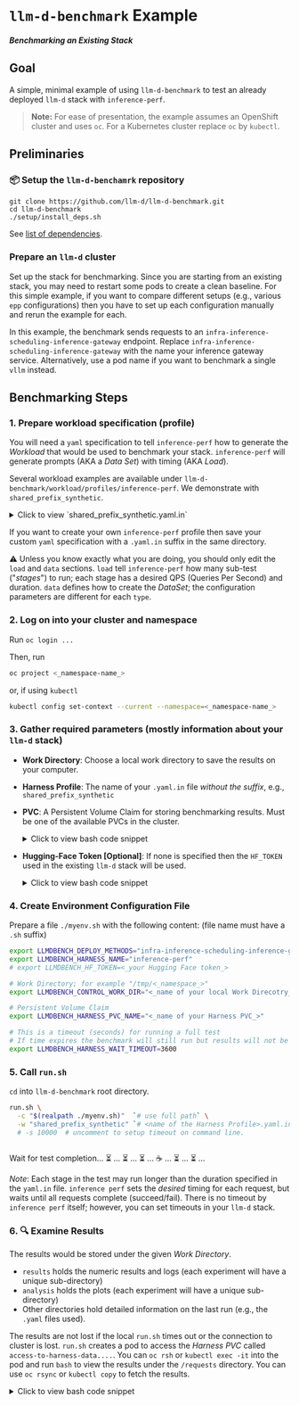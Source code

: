 # `llm-d-benchmark` Example

***Benchmarking an Existing Stack***


## Goal

A simple, minimal example of using `llm-d-benchmark` to test an already deployed `llm-d` stack with `inference-perf`.  

>  **Note:** For ease of presentation, the example assumes an OpenShift cluster and uses `oc`. For a Kubernetes cluster replace `oc` by `kubectl`.


## Preliminaries


### 📦 Setup the `llm-d-benchamrk` repository

```
git clone https://github.com/llm-d/llm-d-benchmark.git
cd llm-d-benchmark
./setup/install_deps.sh
```

See [list of dependencies](https://github.com/deanlorenz/llm-d-benchmark?tab=readme-ov-file#dependencies).


### Prepare an `llm-d` cluster

Set up the stack for benchmarking. Since you are starting from an existing stack, you may need to restart some pods to create a clean baseline. For this simple example, if you want to compare different setups (e.g., various `epp` configurations) then you have to set up each configuration manually and rerun the example for each. 

In this example, the benchmark sends requests to an `infra-inference-scheduling-inference-gateway` endpoint. Replace `infra-inference-scheduling-inference-gateway` with the name your inference gateway service. Alternatively, use a pod name if you want to benchmark a single `vllm` instead.


## Benchmarking Steps


### 1. Prepare workload specification (profile)

You will need a `yaml` specification to tell `inference-perf` how to generate the _Workload_ that would be used to benchmark your stack. `inference-perf` will generate prompts (AKA a _Data Set_) with timing (AKA _Load_).

Several workload examples are available under `llm-d-benchmark/workload/profiles/inference-perf`. We demonstrate with `shared_prefix_synthetic`.

<details>
<summary>Click to view `shared_prefix_synthetic.yaml.in`</summary>

For example, `shared_prefix_synthetic.yaml.in`:
```yaml
load:
  type: constant
  stages:
  - rate: 2
    duration: 50
  - rate: 5
    duration: 50
  - rate: 8
    duration: 50
  - rate: 10
    duration: 50
  - rate: 12
    duration: 50
  - rate: 15
    duration: 50
  - rate: 20
    duration: 50
api:
  type: completion
  streaming: true
server:
  type: vllm
  model_name: REPLACE_ENV_LLMDBENCH_DEPLOY_CURRENT_MODEL
  base_url: REPLACE_ENV_LLMDBENCH_HARNESS_STACK_ENDPOINT_URL
  ignore_eos: true
tokenizer:
  pretrained_model_name_or_path: REPLACE_ENV_LLMDBENCH_DEPLOY_CURRENT_TOKENIZER
data:
  type: shared_prefix
  shared_prefix:
    num_groups: 32                # Number of distinct shared prefixes
    num_prompts_per_group: 32     # Number of unique questions per shared prefix
    system_prompt_len: 2048       # Length of the shared prefix (in tokens)
    question_len: 256             # Length of the unique question part (in tokens)
    output_len: 256               # Target length for the model's generated output (in tokens)
report:
  request_lifecycle:
    summary: true
    per_stage: true
    per_request: true
storage:
  local_storage:
    path: /workspace
```
</details>

If you want to create your own `inference-perf` profile then save your custom `yaml` specification with a `.yaml.in` suffix in the same directory.

⚠️ Unless you know exactly what you are doing, you should only edit the `load` and `data` sections. `load` tell `inference-perf` how many sub-test ("_stages_") to run; each stage has a desired QPS (Queries Per Second) and duration. `data` defines how to create the _DataSet_; the configuration parameters are different for each `type`.


### 2. Log on into your cluster and namespace
Run `oc login ...`

Then, run 
```bash
oc project <_namespace-name_>
```
or, if using `kubectl`
```bash
kubectl config set-context --current --namespace=<_namespace-name_>
```

### 3. Gather required parameters (mostly information about your `llm-d` stack)

* **Work Directory**: 
  Choose a local work directory to save the results on your computer. 

* **Harness Profile**: 
  The name of your `.yaml.in` file _without the suffix_, e.g., `shared_prefix_synthetic`

* **PVC**: 
  A Persistent Volume Claim for storing benchmarking results. Must be one of the available PVCs in the cluster.

  <details>
  <summary>Click to view bash code snippet</summary>

  ```bash
  oc get persistentvolumeclaims -o name
  ```
  </details>


* **Hugging-Face Token [Optional]**: 
  If none is specified then the `HF_TOKEN` used in the existing `llm-d` stack will be used.
  <details>
  <summary>Click to view bash code snippet</summary>

  ```bash
  oc get secrets llm-d-hf-token -o jsonpath='{.data.*}' | base64 -d
  ```
  </details>

<!--
* **Namespace**:
  The K8S namespace / RHOS project being use.
  <details>
  <summary>Click to view bash code snippet</summary>
  
  ```bash
  oc config current-context | awk -F / '{print $1}'
  ```
  </details>
-->

<!--
* **Model**: 
  The exact model name of the LLM being served by your `llm-d` stack. 

  <details>
  <summary>Click to view bash code snippet</summary>

  ```bash
  get oc get routes -l app.kubernetes.io/name=inference-gateway

  # note the HOST and PORT from the above command 

  curl -s http://<HOST>:<PORT>/v1/models | jq '.data[].root'`
  ```
  </details>
-->

### 4. Create Environment Configuration File
Prepare a file `./myenv.sh` with the following content: (file name must have a `.sh` suffix)

```bash
export LLMDBENCH_DEPLOY_METHODS="infra-inference-scheduling-inference-gateway"
export LLMDBENCH_HARNESS_NAME="inference-perf"
# export LLMDBENCH_HF_TOKEN=<_your Hugging Face token_>

# Work Directory; for example "/tmp/<_namespace_>"
export LLMDBENCH_CONTROL_WORK_DIR="<_name of your local Work Direcotry_>"

# Persistent Volume Claim
export LLMDBENCH_HARNESS_PVC_NAME="<_name of your Harness PVC_>"

# This is a timeout (seconds) for running a full test
# If time expires the benchmark will still run but results will not be collected to local computer.
export LLMDBENCH_HARNESS_WAIT_TIMEOUT=3600
```


### 5. Call `run.sh`

`cd` into `llm-d-benchmark` root directory.

```bash
run.sh \
  -c "$(realpath ./myenv.sh)"  `# use full path` \
  -w "shared_prefix_synthetic" `# <name of the Harness Profile>.yaml.in` \
  # -s 10000  # uncomment to setup timeout on command line. 
  
```

Wait for test completion... ⏳ ... ⏳ ... ⏳ ...
☕ ...
⏳ ... ⏳ ...

  _Note_: Each stage in the test may run longer than the duration specified in the `yaml.in` file. `inference perf` sets the _desired_ timing for each request, but waits until all requests complete (succeed/fail). There is no timeout by `inference perf` itself; however, you can set timeouts in your `llm-d` stack.


### 6. 🔍 Examine Results

The results would be stored under the given _Work Directory_.
* `results` holds the numeric results and logs (each experiment will have a unique sub-directory)
* `analysis` holds the plots (each experiment will have a unique sub-directory)
* Other directories hold detailed information on the last run (e.g., the `.yaml` files used).

The results are not lost if the local `run.sh` times out or the connection to cluster is lost.
`run.sh` creates a pod to access the _Harness PVC_ called `access-to-harness-data....`.
You can `oc rsh` or `kubectl exec -it` into the pod and run `bash` to view the results under the `/requests` directory.
You can use `oc rsync` or `kubectl copy` to fetch the results.

  <details>
  <summary>Click to view bash code snippet</summary>

  Find access pod name, e.g.,   
  ```bash
  $ oc get pods -l app=llm-d-benchmark-harness -o name

  pod/access-to-harness-data-vllm-p2p-70b-chart-llama-3-70b-instruct-storage-claim
  ```
  
  List latest results (`kubectl` uses slightly different syntax)
  ```bash 
  oc rsh pod/access-to-harness-data-vllm-p2p-70b-chart-llama-3-70b-instruct-storage-claim ls -lrt /requests | tail -3

  drwxr-sr-x. 3 root       1001020000 13 Aug  5 18:17 inference-perf_1754416561_inference-gateway-70b-instruct
  drwxr-sr-x. 3 root       1001020000 13 Aug  5 18:39 inference-perf_1754417987_inference-gateway-70b-instruct
  drwxr-sr-x. 3 root       1001020000 13 Aug  5 19:02 inference-perf_1754419311_inference-gateway-70b-instruct
  ```
  
  Fetch the results (`kubectl` uses slightly different syntax)
  ```bash
  oc rsync access-to-harness-data-vllm-p2p-70b-chart-llama-3-70b-instruct-storage-claim:/requests/inference-perf_1754419311_inference-gateway-70b-instruct  /tmp --no-perms
  ```
  </details>
